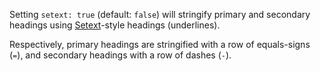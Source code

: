 Setting `setext: true` (default: `false`) will stringify primary and secondary headings using [Setext](http://en.wikipedia.org/wiki/Setext#Setext_tags)-style headings (underlines).

Respectively, primary headings are stringified with a row of equals-signs (`=`), and secondary headings with a row of dashes (`-`).
